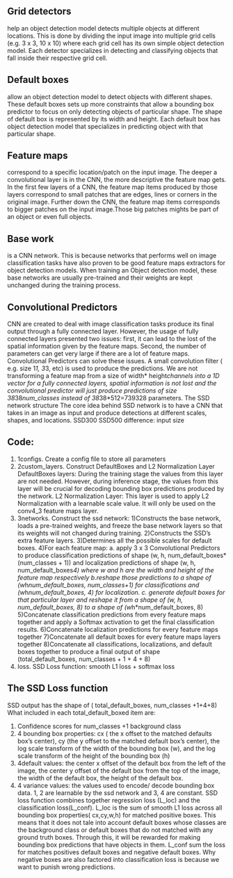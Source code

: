 ## Grid detectors
help an object detection model detects multiple objects at different locations. This is done by dividing the input image into multiple grid cells (e.g. 3 x 3, 10 x 10) where each grid cell has its own simple object detection model. Each detector specializes in detecting and classifying objects that fall inside their respective grid cell.
## Default boxes 
allow an object detection model to detect objects with different shapes. These default boxes sets up more constraints that allow a bounding box predictor to focus on only detecting objects of particular shape. The shape of default box is represented by its width and height. Each default box has object detection model that specializes in predicting object with that particular shape.
## Feature maps 
correspond to a specific location/patch on the input image. The deeper a convolutional layer is in the CNN, the more descriptive the feature map gets. In the first few layers of a CNN, the feature map items produced by those layers correspond to small patches that are edges, lines or corners in the original image. Further down the CNN, the feature map items corresponds to bigger patches on the input image.Those big patches mights be part of an object or even full objects.
## Base work 
is a CNN network. This is because networks that performs well on image classification tasks have also proven to be good feature maps extractors for object detection models. When training an Object detection model, these base networks are usually pre-trained and their weights are kept unchanged during the training process.
## Convolutional Predictors
CNN are created to deal with image classification tasks produce its final output through a fully connected layer. However, the usage of fully connected layers presented two issues: first, it can lead to the lost of the spatial information given by the feature maps. Second, the number of parameters can get very large if there are a lot of feature maps. Convolutional Predictors can solve these issues. A small convolution filter ( e.g. size 1*1, 3*3, etc) is used to produce the predictions. We are not transforming a feature map from a size of width* height*channels into a 1D vector for a fully connected layers, spatial information is not lost and the convolutional predictor will just produce predictions of size 38*38*num_classes instead of 38*38*512=739328 parameters.
The SSD network structure
The core idea behind SSD network is to have a CNN that takes in an image as input and produce detections at different scales, shapes, and locations.
SSD300 SSD500 difference: input size 
## Code:
1. 1configs. Create a config file to store all parameters
2. 2custom_layers. Construct DefaultBoxes and L2 Normalization Layer
DefaultBoxes layers: During the training stage the values from this layer are not needed. However, during inference stage, the values from this layer will be crucial for decoding bounding box predictions produced by the network.
L2 Normalization Layer: This layer is used to apply L2 Normalization with a learnable scale value. It will only be used on the conv4_3 feature maps layer. 
3. 3networks. Construct the ssd network:
  1)Constructs the base network, loads a pre-trained weights, and freeze the base network layers so that its weights will not changed during training.
  2)Constructs the SSD’s extra feature layers.
  3)Determines all the possible scales for default boxes.
  4)For each feature map: 
	a. apply 3 x 3 Convolutional Predictors to produce classification predictions of shape (w, h, num_default_boxes*(num_classes + 1)) and localization predictions of shape (w, h, num_default_boxes*4) where w and h are the width and height of the feature map respectively
  b.reshape those predictions to a shape of (w*h*num_default_boxes, num_classes+1) for classifications and (w*h*num_default_boxes, 4) for localization. 
  c. generate default boxes for that particular layer and reshape it from a shape of (w, h, num_default_boxes, 8) to a shape of (w*h*num_default_boxes, 8)
  5)Concatenate classification predictions from every feature maps together and apply a Softmax activation to get the final classification results.
  6)Concatenate localization predictions for every feature maps together
  7)Concatenate all default boxes for every feature maps layers together
  8)Concatenate all classifications, localizations, and default boxes together to produce a final output of shape (total_default_boxes, num_classes + 1 + 4 + 8)
 4. loss. SSD Loss function: smooth L1 loss + softmax loss
## The SSD Loss function
SSD output has the shape of ( total_default_boxes, num_classes +1+4+8)
What included in each total_default_boxed item are:
1. Confidence scores for num_classes +1 background class
2. 4 bounding box properties: cx ( the x offset to the matched defaults box’s center), cy (the y offset to the matched default box’s center), the log scale transform of the width of the bounding box (w),  and the log scale transform of the height of the bounding box (h)
3. 4default values: the center x offset of the default box from the left of the image, the center y offset of the default box from the top of the image, the width of the default box, the height of the default box.
4. 4 variance values: the values used to encode/ decode bounding box data.
1, 2 are learnable by the ssd network and 3, 4 are constant.
SSD loss function combines together regression loss (L_loc) and the classification loss(L_conf). L_loc is the sum of smooth L1 loss across all bounding box properties( cx,cy,w,h) for matched  positive boxes. This means that it does not tale into account default boxes whose classes are the background class or default boxes that do not matched with any ground truth boxes. Through this, it will be rewarded for making bounding box predictions that have objects in them. 
L_conf sum the loss for matches positives default boxes and negative default boxes. Why negative boxes are also factored into classification loss is because we want to punish wrong predictions.


